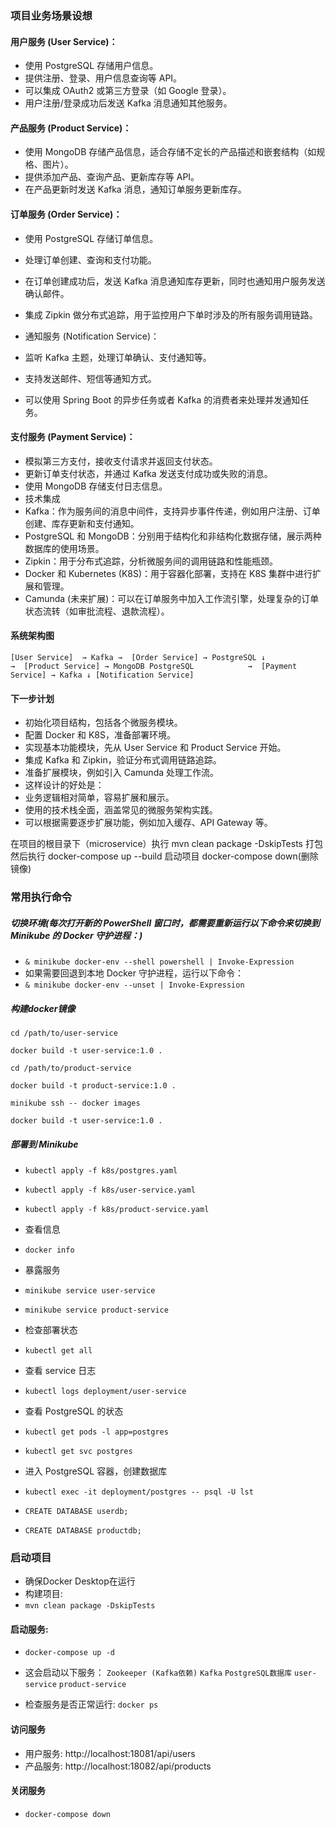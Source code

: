 ### 项目业务场景设想
#### 用户服务 (User Service)：

- 使用 PostgreSQL 存储用户信息。
- 提供注册、登录、用户信息查询等 API。
- 可以集成 OAuth2 或第三方登录（如 Google 登录）。
- 用户注册/登录成功后发送 Kafka 消息通知其他服务。
#### 产品服务 (Product Service)：

- 使用 MongoDB 存储产品信息，适合存储不定长的产品描述和嵌套结构（如规格、图片）。
- 提供添加产品、查询产品、更新库存等 API。
- 在产品更新时发送 Kafka 消息，通知订单服务更新库存。
#### 订单服务 (Order Service)：

- 使用 PostgreSQL 存储订单信息。
- 处理订单创建、查询和支付功能。
- 在订单创建成功后，发送 Kafka 消息通知库存更新，同时也通知用户服务发送确认邮件。
- 集成 Zipkin 做分布式追踪，用于监控用户下单时涉及的所有服务调用链路。
- 通知服务 (Notification Service)：

- 监听 Kafka 主题，处理订单确认、支付通知等。
- 支持发送邮件、短信等通知方式。
- 可以使用 Spring Boot 的异步任务或者 Kafka 的消费者来处理并发通知任务。
#### 支付服务 (Payment Service)：

- 模拟第三方支付，接收支付请求并返回支付状态。
- 更新订单支付状态，并通过 Kafka 发送支付成功或失败的消息。
- 使用 MongoDB 存储支付日志信息。
- 技术集成
- Kafka：作为服务间的消息中间件，支持异步事件传递，例如用户注册、订单创建、库存更新和支付通知。
- PostgreSQL 和 MongoDB：分别用于结构化和非结构化数据存储，展示两种数据库的使用场景。
- Zipkin：用于分布式追踪，分析微服务间的调用链路和性能瓶颈。
- Docker 和 Kubernetes (K8S)：用于容器化部署，支持在 K8S 集群中进行扩展和管理。
- Camunda (未来扩展)：可以在订单服务中加入工作流引擎，处理复杂的订单状态流转（如审批流程、退款流程）。
#### 系统架构图

`[User Service]  → Kafka →  [Order Service] → PostgreSQL
↓                  →  [Product Service] → MongoDB
PostgreSQL            →  [Payment Service] → Kafka
↓
[Notification Service]`

#### 下一步计划
* 初始化项目结构，包括各个微服务模块。
* 配置 Docker 和 K8S，准备部署环境。
* 实现基本功能模块，先从 User Service 和 Product Service 开始。
* 集成 Kafka 和 Zipkin，验证分布式调用链路追踪。
* 准备扩展模块，例如引入 Camunda 处理工作流。
* 这样设计的好处是：
* 业务逻辑相对简单，容易扩展和展示。
* 使用的技术栈全面，涵盖常见的微服务架构实践。
* 可以根据需要逐步扩展功能，例如加入缓存、API Gateway 等。

在项目的根目录下（microservice）执行
mvn clean package -DskipTests 打包
然后执行 
docker-compose up --build 启动项目
docker-compose down(删除镜像)

### 常用执行命令
##### 切换环境(每次打开新的 PowerShell 窗口时，都需要重新运行以下命令来切换到 Minikube 的 Docker 守护进程：)

- `& minikube docker-env --shell powershell | Invoke-Expression`
- 如果需要回退到本地 Docker 守护进程，运行以下命令：
- `& minikube docker-env --unset | Invoke-Expression`


##### 构建docker镜像
`cd /path/to/user-service`

`docker build -t user-service:1.0 .`

`cd /path/to/product-service`

`docker build -t product-service:1.0 .`

`minikube ssh -- docker images`

`docker build -t user-service:1.0 .`

##### 部署到 Minikube

- `kubectl apply -f k8s/postgres.yaml`
- `kubectl apply -f k8s/user-service.yaml`
- `kubectl apply -f k8s/product-service.yaml`
- 查看信息
- `docker info`

- 暴露服务
- `minikube service user-service`
- `minikube service product-service`

- 检查部署状态
- `kubectl get all`
- 查看 service 日志
- `kubectl logs deployment/user-service`
- 查看 PostgreSQL 的状态
- `kubectl get pods -l app=postgres`
- `kubectl get svc postgres`

- 进入 PostgreSQL 容器，创建数据库
- `kubectl exec -it deployment/postgres -- psql -U lst`
- `CREATE DATABASE userdb;`
- `CREATE DATABASE productdb;`

### 启动项目
- 确保Docker Desktop在运行
- 构建项目:
- `mvn clean package -DskipTests`

####  启动服务:
- `docker-compose up -d`
- 这会启动以下服务：
`Zookeeper (Kafka依赖)`
`Kafka`
`PostgreSQL数据库`
`user-service`
`product-service`

- 检查服务是否正常运行:
`docker ps`

#### 访问服务

- 用户服务:
http://localhost:18081/api/users
- 产品服务: http://localhost:18082/api/products


#### 关闭服务
- `docker-compose down`
